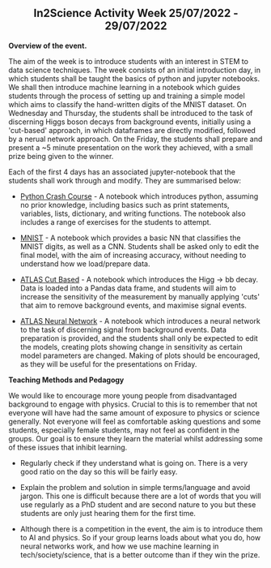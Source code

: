 <h2 align = 'center'> In2Science Activity Week 25/07/2022 - 29/07/2022</h2>

**Overview of the event.**

The aim of the week is to introduce students with an interest in STEM to data science techniques. The week consists of an initial introduction day, in which students shall be taught the basics of python and jupyter notebooks. We shall then introduce machine learning in a notebook which guides students through the process of setting up and training a simple model which aims to classify the hand-written digits of the MNIST dataset. On Wednesday and Thursday, the students shall be introduced to the task of discerning Higgs boson decays from background events, initially using a 'cut-based' approach, in which dataframes are directly modified, followed by a nerual network approach. On the Friday, the students shall prepare and present a ~5 minute presentation on the work they achieved, with a small prize being given to the winner.

Each of the first 4 days has an associated jupyter-notebook that the students shall work through and modify. They are summarised below:

* [Python Crash Course](../notebooks/Python&#32;Crash&#32;Course&#32;.ipynb) - A notebook which introduces python, assuming no prior knowledge, including basics such as print statements, variables, lists, dictionary, and writing functions. The notebook also includes a range of exercises for the students to attempt.

* [MNIST](../notebooks/MNIST.ipynb) - A notebook which provides a basic NN that classifies the MNIST digits, as well as a CNN. Students shall be asked only to edit the final model, with the aim of increasing accuracy, without needing to understand how we load/prepare data.

* [ATLAS Cut Based](../notebooks/ATLAS&#32;Cut&#32;Base.ipynb) - A notebook which introduces the Higg -> bb decay. Data is loaded into a Pandas data frame, and students will aim to increase the sensitivity of the measurement by manually applying 'cuts' that aim to remove background events, and maximise signal events.

* [ATLAS Neural Network](../notebooks/ATLAS_NN.ipynb) - A notebook which introduces a neural network to the task of discerning signal from background events. Data preparation is provided, and the students shall only be expected to edit the models, creating plots showing change in sensitivity as certain model parameters are changed. Making of plots should be encouraged, as they will be useful for the presentations on Friday.

**Teaching Methods and Pedagogy**

We would like to encourage more young people from disadvantaged background to engage with physics. Crucial to this is to remember that not everyone will have had the same amount of exposure to physics or science generally. Not everyone will feel as comfortable asking questions and some students, especially female students, may not feel as confident in the groups. Our goal is to ensure they learn the material whilst addressing some of these issues that inhibit learning.

* Regularly check if they understand what is going on. There is a very good ratio on the day so this will be fairly easy.

* Explain the problem and solution in simple terms/language and avoid jargon. This one is difficult because there are a lot of words that you will use regularly as a PhD student and are second nature to you but these students are only just hearing them for the first time.

* Although there is a competition in the event, the aim is to introduce them to AI and physics. So if your group learns loads about what you do, how neural networks work, and how we use machine learning in tech/society/science, that is a better outcome than if they win the prize. 